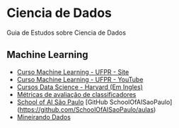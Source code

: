 # Ciencia de Dados
Guia de Estudos sobre Ciencia de Dados


## Machine Learning
  * [Curso Machine Learning - UFPR - Site](http://cursos.leg.ufpr.br/ML4all/1parte/)
  * [Curso Machine Learning - UFPR - YouTube](https://www.youtube.com/watch?v=_DDxf8xUl3o&list=PLdAF2u93ya1B7UhY5TNU-m9xs5UlooSWR&index=1)
  * [Cursos Data Science - Harvard (Em Ingles)](https://online-learning.harvard.edu/subject/data-science)
  * [Métricas de avaliação de classificadores](https://medium.com/pyladiesbh/m%C3%A9tricas-de-avalia%C3%A7%C3%A3o-de-classificadores-6aadc3dacd51)
  * [School of AI São Paulo](https://www.youtube.com/channel/UCcQgGC19k35ayQNsspyyBhQ/videos) [GitHub SchoolOfAISaoPaulo] (https://github.com/SchoolOfAISaoPaulo/aulas)
  * [Mineirando Dados](https://www.youtube.com/channel/UCZ8gRCp3vixlGVAtplCDd5Q/videos)
